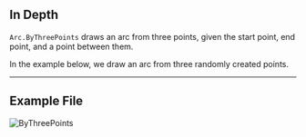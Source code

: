 ## In Depth
`Arc.ByThreePoints` draws an arc from three points, given the start point, end point, and a point between them.

In the example below, we draw an arc from three randomly created points.

___
## Example File

![ByThreePoints](./Autodesk.DesignScript.Geometry.Arc.ByThreePoints_img.jpg)

